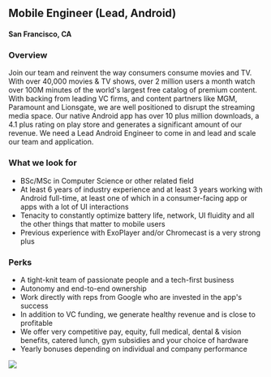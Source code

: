 ## Mobile Engineer (Lead, Android)
#### San Francisco, CA

### Overview
Join our team and reinvent the way consumers consume movies and TV. With over 40,000 movies & TV shows, over 2 million users a month watch over 100M minutes of the world's largest free catalog of premium content. With backing from leading VC firms, and content partners like MGM, Paramount and Lionsgate, we are well positioned to disrupt the streaming media space.
Our native Android app has over 10 plus million downloads, a 4.1 plus rating on play store and generates a significant amount of our revenue. We need a Lead Android Engineer to come in and lead and scale our team and application.

### What we look for
+	BSc/MSc in Computer Science or other related field
+	At least 6 years of industry experience and at least 3 years working with Android full-time, at least one of which in a consumer-facing app or apps with a lot of UI interactions
+	Tenacity to constantly optimize battery life, network, UI fluidity and all the other things that matter to mobile users
+	Previous experience with ExoPlayer and/or Chromecast is a very strong plus

### Perks
+	A tight-knit team of passionate people and a tech-first business
+	Autonomy and end-to-end ownership
+	Work directly with reps from Google who are invested in the app's success
+	In addition to VC funding, we generate healthy revenue and is close to profitable
+	We offer very competitive pay, equity, full medical, dental & vision benefits, catered lunch, gym subsidies and your choice of hardware
+	Yearly bonuses depending on individual and company performance


[<img src='https://dabuttonfactory.com/button.png?t=Learn+More&f=Calibri-Bold&ts=24&tc=fff&hp=20&vp=8&c=5&bgt=unicolored&bgc=29aafe'>](https://letsrockit.co/jobs/vhviasbuvg-mobile-engineer-lead-android)
